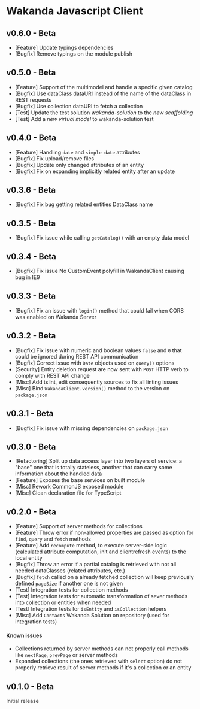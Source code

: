 # Wakanda Javascript Client

## v0.6.0 - Beta
- [Feature] Update typings dependencies
- [Bugfix] Remove typings on the module publish

## v0.5.0 - Beta

- [Feature] Support of the multimodel and handle a specific given catalog
- [Bugfix] Use dataClass dataURI instead of the name of the dataClass in REST requests
- [Bugfix] Use collection dataURI to fetch a collection
- [Test] Update the test solution *wakanda-solution* to the *new scaffolding*
- [Test] Add a *new virtual model* to wakanda-solution test
 
## v0.4.0 - Beta

- [Feature] Handling `date` and `simple date` attributes
- [Bugfix] Fix upload/remove files
- [Bugfix] Update only changed attributes of an entity
- [Bugfix] Fix on expanding implicitly related entity after an update

## v0.3.6 - Beta

- [Bugfix] Fix bug getting related entities DataClass name

## v0.3.5 - Beta

- [Bugfix] Fix issue while calling `getCatalog()` with an empty data model

## v0.3.4 - Beta

- [Bugfix] Fix issue No CustomEvent polyfill in WakandaClient causing bug in IE9

## v0.3.3 - Beta

- [Bugfix] Fix an issue with `login()` method that could fail when CORS was enabled on Wakanda Server

## v0.3.2 - Beta

- [Bugfix] Fix issue with numeric and boolean values `false` and `0` that could be ignored during REST API communication
- [Bugfix] Correct issue with `Date` objects used on `query()` options
- [Security] Entity deletion request are now sent with `POST` HTTP verb to comply with REST API change
- [Misc] Add tslint, edit consequently sources to fix all linting issues
- [Misc] Bind `WakandaClient.version()` method to the version on `package.json`

## v0.3.1 - Beta

- [Bugfix] Fix issue with missing dependencies on `package.json`

## v0.3.0 - Beta

- [Refactoring] Split up data access layer into two layers of service: a "base" one that is totally stateless, another that can carry some information about the handled data
- [Feature] Exposes the base services on built module
- [Misc] Rework CommonJS exposed module
- [Misc] Clean declaration file for TypeScript

## v0.2.0 - Beta

- [Feature] Support of server methods for collections
- [Feature] Throw error if non-allowed properties are passed as option for `find`, `query` and `fetch` methods
- [Feature] Add `recompute` method, to execute server-side logic (calculated attribute computation, init and clientrefresh events) to the local entity
- [Bugfix] Throw an error if a partial catalog is retrieved with not all needed dataClasses (related attributes, etc.)
- [Bugfix] `fetch` called on a already fetched collection will keep previously defined `pageSize` if another one is not given
- [Test] Integration tests for collection methods
- [Test] Integration tests for automatic transformation of sever methods into collection or entities when needed
- [Test] Integration tests for `isEntity` and `isCollection` helpers
- [Misc] Add `Contacts` Wakanda Solution on repository (used for integration tests)

#### Known issues

- Collections returned by server methods can not properly call methods like `nextPage`, `prevPage` or server methods
- Expanded collections (the ones retrieved with `select` option) do not properly retrieve result of server methods if it's a collection or an entity


## v0.1.0 - Beta

Initial release
